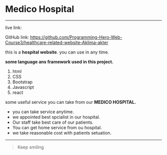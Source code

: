 # Medico Hospital 

---


live link:

GitHub link:  https://github.com/Programming-Hero-Web-Course3/healthcare-related-website-Aklima-akter


this is a 
**hospital website**. you can use in any time.

**some language ans framework used in this project.**

1. html
2. CSS
3. Bootstrap
4. Javascript
5. react

some useful service you can take from our **MEDICO HOSPITAL.**

* you can take service anytime.
* we appointed best spcialist in our hospital.
* Our staff take best care of our patients.
* You can get home service from ou hospital.
* we take reasonable cost with patients setuation.
***


>Keep smiling

